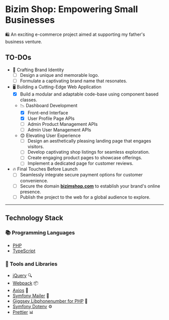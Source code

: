 # Bizim Shop: Empowering Small Businesses

🛍️ An exciting e-commerce project aimed at supporting my father's business venture.

## TO-DOs

- 🌟 Crafting Brand Identity
  - [ ] Design a unique and memorable logo.
  - [ ] Formulate a captivating brand name that resonates.
- 🖥️ Building a Cutting-Edge Web Application
  - [x] Build a modular and adaptable code-base using component based classes.
  - 📉 Dashboard Development
    - [x] Front-end Interface
    - [x] User Profile Page APIs
    - [ ] Admin Product Management APIs
    - [ ] Admin User Management APIs
  - 😊 Elevating User Experience
    - [ ] Design an aesthetically pleasing landing page that engages visitors.
    - [ ] Develop captivating shop listings for seamless exploration.
    - [ ] Create engaging product pages to showcase offerings.
    - [ ] Implement a dedicated page for customer reviews.
- 🔥 Final Touches Before Launch
  - [ ] Seamlessly integrate secure payment options for customer convenience.
  - [ ] Secure the domain **[ bizimshop.com](http://bizimshop.com/)** to establish your brand's online presence.
  - [ ] Publish the project to the web for a global audience to explore.

---

## Technology Stack

### 📚 Programming Languages

- [PHP](https://www.php.net/)
- [TypeScript](https://www.typescriptlang.org/)

### 🔧 Tools and Libraries

- [jQuery](https://jquery.com/) 🔍
- [Webpack](https://webpack.js.org/) 📦
- [Axios](https://axios-http.com/) 🔑
- [Symfony Mailer](https://symfony.com/doc/current/mailer.html) 📧
- [Giggsey Libphonenumber for PHP](https://github.com/giggsey/libphonenumber-for-php) 📲
- [Symfony Dotenv](https://symfony.com/components/Dotenv) ⚙️
- [Prettier](https://prettier.io/) 📊
